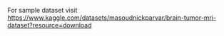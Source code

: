 For sample dataset visit https://www.kaggle.com/datasets/masoudnickparvar/brain-tumor-mri-dataset?resource=download
